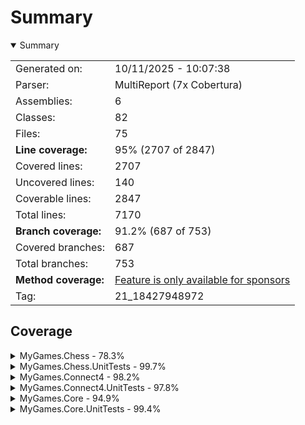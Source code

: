 # Summary
<details open><summary>Summary</summary>

|||
|:---|:---|
| Generated on: | 10/11/2025 - 10:07:38 |
| Parser: | MultiReport (7x Cobertura) |
| Assemblies: | 6 |
| Classes: | 82 |
| Files: | 75 |
| **Line coverage:** | 95% (2707 of 2847) |
| Covered lines: | 2707 |
| Uncovered lines: | 140 |
| Coverable lines: | 2847 |
| Total lines: | 7170 |
| **Branch coverage:** | 91.2% (687 of 753) |
| Covered branches: | 687 |
| Total branches: | 753 |
| **Method coverage:** | [Feature is only available for sponsors](https://reportgenerator.io/pro) |
| Tag: | 21_18427948972 |

</details>

## Coverage
<details><summary>MyGames.Chess - 78.3%</summary>

|**Name**|**Line**|**Branch**|
|:---|---:|---:|
|**MyGames.Chess**|**78.3%**|**80.9%**|
|MyGames.Chess.Bishop|100%||
|MyGames.Chess.CastlingMove|93.5%|100%|
|MyGames.Chess.ChessBoard|100%|97.6%|
|MyGames.Chess.ChessBoardPiecesCollection|100%|100%|
|MyGames.Chess.ChessGame|91.7%|88.3%|
|MyGames.Chess.ChessMove|90%|75%|
|MyGames.Chess.ChessPiece|100%|50%|
|MyGames.Chess.ChessPlayedMove|80%|0%|
|MyGames.Chess.EnPassantCaptureMove|92.8%|100%|
|MyGames.Chess.Exceptions.ChessInvalidMoveException|16.6%||
|MyGames.Chess.Extensions.ChessBoardExtensions|100%|92.8%|
|MyGames.Chess.Extensions.MovesExtensions|100%|100%|
|MyGames.Chess.Factories.ChessBoardFactory|100%|100%|
|MyGames.Chess.King|100%||
|MyGames.Chess.Knight|100%||
|MyGames.Chess.Pawn|100%|100%|
|MyGames.Chess.PromotePawnMove|93.7%|84.6%|
|MyGames.Chess.Queen|100%||
|MyGames.Chess.Rook|100%||
|MyGames.Chess.Strategies.ChessAlphaBetaStrategy|0%|0%|
|MyGames.Chess.Strategies.NaiveBoardEvaluator|0%|0%|

</details>
<details><summary>MyGames.Chess.UnitTests - 99.7%</summary>

|**Name**|**Line**|**Branch**|
|:---|---:|---:|
|**MyGames.Chess.UnitTests**|**99.7%**|**97.5%**|
|MyGames.Chess.UnitTests.CastlingMoveTests|100%|100%|
|MyGames.Chess.UnitTests.ChessBoardExtensionsTests|100%||
|MyGames.Chess.UnitTests.ChessBoardFactoryTests|100%|100%|
|MyGames.Chess.UnitTests.ChessBoardPiecesCollectionTests|100%|100%|
|MyGames.Chess.UnitTests.ChessBoardTests|100%|100%|
|MyGames.Chess.UnitTests.ChessGameTests|100%|100%|
|MyGames.Chess.UnitTests.ChessMoveTests|100%|50%|
|MyGames.Chess.UnitTests.EnPassantCaptureMoveTests|100%|100%|
|MyGames.Chess.UnitTests.Mocks.MockPlayer|0%||
|MyGames.Chess.UnitTests.MovesExtensionsTests|100%|100%|
|MyGames.Chess.UnitTests.PiecesTests|100%||
|MyGames.Chess.UnitTests.PromotePawnMoveTests|100%|91.6%|

</details>
<details><summary>MyGames.Connect4 - 98.2%</summary>

|**Name**|**Line**|**Branch**|
|:---|---:|---:|
|**MyGames.Connect4**|**98.2%**|**96%**|
|MyGames.Connect4.Connect4Board|100%|100%|
|MyGames.Connect4.Connect4Game|100%|100%|
|MyGames.Connect4.Connect4Move|75%|100%|
|MyGames.Connect4.Connect4Piece|75%|100%|
|MyGames.Connect4.Extensions.SquaresExtensions|100%|100%|
|MyGames.Connect4.Strategies.Connect4AlphaBetaStrategy|100%|92%|

</details>
<details><summary>MyGames.Connect4.UnitTests - 97.8%</summary>

|**Name**|**Line**|**Branch**|
|:---|---:|---:|
|**MyGames.Connect4.UnitTests**|**97.8%**|**96.6%**|
|MyGames.Connect4.UnitTests.Connect4AlphaBetaStrategyTests|100%|100%|
|MyGames.Connect4.UnitTests.Connect4BoardTests|100%|87.5%|
|MyGames.Connect4.UnitTests.Connect4GameTests|100%|100%|
|MyGames.Connect4.UnitTests.Connect4MoveTests|100%|100%|
|MyGames.Connect4.UnitTests.Connect4PieceTests|92.3%||
|MyGames.Connect4.UnitTests.Connect4PieceTests.TestPiece|0%||
|MyGames.Connect4.UnitTests.Connect4PieceTests.TestPlayer|0%||
|MyGames.Connect4.UnitTests.Mocks.MockPlayer|100%||
|MyGames.Connect4.UnitTests.SquaresExtensionsTests|95.2%||
|MyGames.Connect4.UnitTests.SquaresExtensionsTests.TestPiece|0%||

</details>
<details><summary>MyGames.Core - 94.9%</summary>

|**Name**|**Line**|**Branch**|
|:---|---:|---:|
|**MyGames.Core**|**94.9%**|**98.7%**|
|MyGames.Core.Board<TPiece>|96.8%|96.4%|
|MyGames.Core.Board<TPiece>|87.5%|100%|
|MyGames.Core.BoardCoordinates|92.8%|100%|
|MyGames.Core.BoardDirection|91.6%|83.3%|
|MyGames.Core.BoardDirectionOffset|100%||
|MyGames.Core.BoardGame<TBoard, TPlayer, TPiece, TMove, TPlayedMove>|97.1%|100%|
|MyGames.Core.Exceptions.InvalidMoveException|66.6%||
|MyGames.Core.Extensions.BoardCoordinatesExtensions|100%||
|MyGames.Core.Extensions.BoardExtensions|100%|100%|
|MyGames.Core.Extensions.BoardExtensions<TPiece>|100%|100%|
|MyGames.Core.Extensions.SquaresExtensions|100%|100%|
|MyGames.Core.Extensions.SquaresExtensions<TPiece>|100%|100%|
|MyGames.Core.HistoryMove<TPlayer, TBoard, TMove, TPlayedMove>|71.4%||
|MyGames.Core.Square<T>|83.3%|100%|
|MyGames.Core.SquaresCollection<T>|90%|100%|
|MyGames.Core.SquaresCollection<T>|100%||
|MyGames.Core.SquaresColumn<T>|75%||
|MyGames.Core.SquaresRow<T>|75%||
|MyGames.Core.Strategies.AlphaBetaHelper|100%|100%|

</details>
<details><summary>MyGames.Core.UnitTests - 99.4%</summary>

|**Name**|**Line**|**Branch**|
|:---|---:|---:|
|**MyGames.Core.UnitTests**|**99.4%**|**87.5%**|
|MyGames.Core.UnitTests.AlphaBetaTests|100%|80%|
|MyGames.Core.UnitTests.BoardCoordinatesExtensionsTests|100%||
|MyGames.Core.UnitTests.BoardCoordinatesTests|100%||
|MyGames.Core.UnitTests.BoardDirectionTests|100%||
|MyGames.Core.UnitTests.BoardExtensionsTests|100%|100%|
|MyGames.Core.UnitTests.BoardGameTests|100%||
|MyGames.Core.UnitTests.BoardTests|100%|75%|
|MyGames.Core.UnitTests.Mocks.MockBoard|100%||
|MyGames.Core.UnitTests.Mocks.MockBoardGame|80%||
|MyGames.Core.UnitTests.Mocks.MockMove|80%||
|MyGames.Core.UnitTests.Mocks.MockPiece|100%|50%|
|MyGames.Core.UnitTests.SquaresCollectionTests|100%||
|MyGames.Core.UnitTests.SquaresExtensionsTests|96.2%|100%|
|MyGames.Core.UnitTests.SquareTests|100%||

</details>
